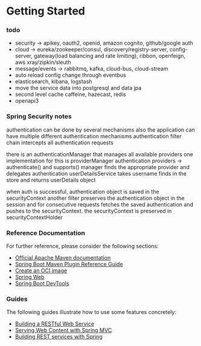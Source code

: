 # Getting Started

### todo

- security -> apikey, oauth2, openid, amazon cognito, github/google auth
- cloud -> eureka/zookeeper/consul, discovery/registry-server, config-server,
  gateway(load balancing and rate limiting), ribbon, openfeign, aws xray/zipkin/sleuth
- message/events -> rabbitmq, kafka, cloud-bus, cloud-stream
- auto reload config change through eventbus
- elasticsearch, kibana, logstash
- move the service data into postgresql and data jpa
- second level cache caffeine, hazecast, redis
- openapi3

### Spring Security notes

authentication can be done by several mechanisms
also the application can have multiple different authentication mechanisms
authentication filter chain intercepts all authentication requests

there is an authenticationManager that manages all available providers
one implementation for this is providerManager
authentication providers -> authenticate() and supports()
manager finds the appropriate provider and delegates authentication 
userDetailsService takes username finds in the store and returns userDetails object

when auth is successful, authentication object is saved in the securityContext
another filter preserves the authentication object in the session and for consecutive requests
fetches the saved authentication and pushes to the securityContext.
the securityContext is preserved in securityContextHolder

### Reference Documentation

For further reference, please consider the following sections:

* [Official Apache Maven documentation](https://maven.apache.org/guides/index.html)
* [Spring Boot Maven Plugin Reference Guide](https://docs.spring.io/spring-boot/docs/2.6.3/maven-plugin/reference/html/)
* [Create an OCI image](https://docs.spring.io/spring-boot/docs/2.6.3/maven-plugin/reference/html/#build-image)
* [Spring Web](https://docs.spring.io/spring-boot/docs/2.6.3/reference/htmlsingle/#boot-features-developing-web-applications)
* [Spring Boot DevTools](https://docs.spring.io/spring-boot/docs/2.6.3/reference/htmlsingle/#using-boot-devtools)

### Guides

The following guides illustrate how to use some features concretely:

* [Building a RESTful Web Service](https://spring.io/guides/gs/rest-service/)
* [Serving Web Content with Spring MVC](https://spring.io/guides/gs/serving-web-content/)
* [Building REST services with Spring](https://spring.io/guides/tutorials/bookmarks/)

